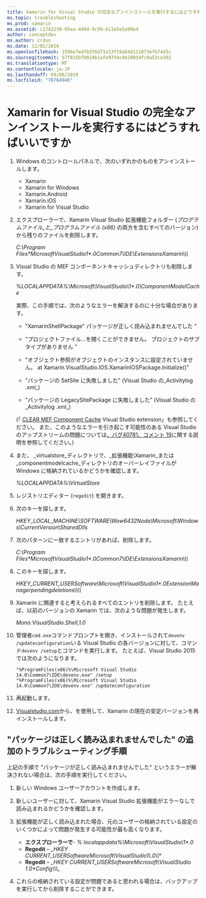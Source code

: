 ```yaml
---
title: Xamarin for Visual Studio の完全なアンインストールを実行するにはどうすればいいですか
ms.topic: troubleshooting
ms.prod: xamarin
ms.assetid: c1742239-05ea-449d-9c99-611e5e5a90e4
author: conceptdev
ms.author: crdun
ms.date: 12/02/2016
ms.openlocfilehash: 1596e7ed7b3f6d71e13f19a64d111873efb7445c
ms.sourcegitcommit: 57f815bf0024b1afe9754c0e28054fc0a53ce302
ms.translationtype: MT
ms.contentlocale: ja-JP
ms.lasthandoff: 09/06/2019
ms.locfileid: "70764946"
---
```

# <a name="how-do-i-perform-a-thorough-uninstall-for-xamarin-for-visual-studio"></a>Xamarin for Visual Studio の完全なアンインストールを実行するにはどうすればいいですか

1. Windows のコントロールパネルで、次のいずれかのものをアンインストールします。

    - Xamarin
    - Xamarin for Windows
    - Xamarin.Android
    - Xamarin.iOS
    - Xamarin for Visual Studio

2. エクスプローラーで、Xamarin Visual Studio 拡張機能フォルダー (_プログラムファイル_と_プログラムファイル (x86)_ の両方を含むすべてのバージョン) から残りのファイルを削除します。

    _C:\\Program Files\*MicrosoftVisualStudio1\*.0Common7\\IDE\\ExtensionsXamarin\\\\\\_

3. Visual Studio の MEF コンポーネントキャッシュディレクトリも削除します。

    _%LOCALAPPDATA%\\Microsoft\\VisualStudio\\1\*.0\\ComponentModelCache_

    実際、この手順では、次のようなエラーを解決するのに十分な場合があります。

    - "XamarinShellPackage" パッケージが正しく読み込まれませんでした "

    - "プロジェクトファイル...を開くことができません。 プロジェクトのサブタイプがありません "

    - "オブジェクト参照がオブジェクトのインスタンスに設定されていません。  at Xamarin.VisualStudio.IOS.XamarinIOSPackage.Initialize()"

    - "パッケージの SetSite に失敗しました" (Visual Studio の_Activitylog .xml_)

    - "パッケージの LegacySitePackage に失敗しました" (Visual Studio の_Activitylog .xml_)

    (「 [CLEAR MEF Component Cache](https://visualstudiogallery.msdn.microsoft.com/22b94661-70c7-4a93-9ca3-8b6dd45f47cd) Visual Studio extension」も参照してください。  また、このようなエラーを引き起こす可能性のある Visual Studio のアップストリームの問題については[、バグ40781、コメント 19](https://bugzilla.xamarin.com/show_bug.cgi?id=40781#c19)に関する説明を参照してください。)

4. また、 _virtualstore_ディレクトリで、_拡張機能\\Xamarin_または_componentmodelcache_ディレクトリのオーバーレイファイルが Windows に格納されているかどうかを確認します。

    _%LOCALAPPDATA%\\VirtualStore_

5. レジストリエディター (`regedit`) を開きます。

6. 次のキーを探します。

    _HKEY\_LOCAL\_MACHINE\\SOFTWARE\\Wow6432Node\\Microsoft\\Windows\\CurrentVersion\\SharedDlls_

7. 次のパターンに一致するエントリがあれば、削除します。

    _C:\\Program Files\*MicrosoftVisualStudio1\*.0Common7\\IDE\\ExtensionsXamarin\\\\\\_

8. このキーを探します。

    _HKEY\_CURRENT\_USERSoftware\\Microsoft\\VisualStudio1\*.0ExtensionManagerpendingdeletions\\\\\\\\_

9. Xamarin に関連すると考えられるすべてのエントリを削除します。  たとえば、以前のバージョンの Xamarin では、次のような問題が発生します。

    _Mono.VisualStudio.Shell,1.0_

10. 管理者`cmd.exe`コマンドプロンプトを開き、インストールされて`devenv /updateconfiguration`いる Visual Studio の各バージョンに対して、コマンド`devenv /setup`とコマンドを実行します。  たとえば、Visual Studio 2015 では次のようになります。

    ```
    "%ProgramFiles(x86)%\Microsoft Visual Studio 14.0\Common7\IDE\devenv.exe" /setup
    "%ProgramFiles(x86)%\Microsoft Visual Studio 14.0\Common7\IDE\devenv.exe" /updateconfiguration
    ```

11. 再起動します。

12. [Visualstudio.com](https://visualstudio.com/xamarin/)から、を使用して、Xamarin の現在の安定バージョンを再インストールします。

## <a name="additional-troubleshooting-steps-for-package-did-not-load-correctly"></a>"パッケージは正しく読み込まれませんでした" の追加のトラブルシューティング手順

上記の手順で "パッケージが正しく読み込まれませんでした" というエラーが解決されない場合は、次の手順を実行してください。

1. 新しい Windows ユーザーアカウントを作成します。

2. 新しいユーザーに対して、Xamarin Visual Studio 拡張機能がエラーなしで読み込まれるかどうかを確認します。

3. 拡張機能が正しく読み込まれた場合、元のユーザーの格納されている設定のいくつかによって問題が発生する可能性が最も高くなります。

    - **エクスプローラーで**- _% localappdata%\\Microsoft\\VisualStudio\\1\*.0_
    - **Regedit** – _\_HKEY CURRENT\_USERSoftwareMicrosoft\\VisualStudio1\\.0\\\\\*_
    - **Regedit** – _\_HKEY CURRENT\_USERSoftwareMicrosoft\\VisualStudio 1.0\*Config\\\\\\\__

4. これらの格納されている設定が問題であると思われる場合は、バックアップを実行してから削除することができます。
